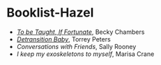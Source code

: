 # Booklist-Hazel

- [*To be Taught, If Fortunate*](https://bookshop.org/p/books/to-be-taught-if-fortunate-becky-chambers/8021324?ean=9780062936011), Becky Chambers 
- [*Detransition Baby*](https://bookshop.org/p/books/detransition-baby-torrey-peters/13816519?ean=9780593133385), Torrey Peters
- *Conversations with Friends*, Sally Rooney
- *I keep my exoskeletons to myself*, Marisa Crane